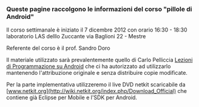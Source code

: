 ### Queste pagine raccolgono le informazioni del corso "pillole di Android"

Il corso settimanale è iniziato il 7 dicembre 2012 con orario 16:30 - 18:30 laboratorio LAS delllo Zuccante via Baglioni 22 - Mestre

Referente del corso è il prof. Sandro Doro

Il materiale utilizzato sarà prevalentemente quello di Carlo Pelliccia [Lezioni di Programmazione su Android](http://www.sauronsoftware.it/teaching/uniroma2/android/) che ci ha autorizzato ad utilizzarlo mantenendo l'attribuzione originale e senza distribuire copie modificate.

Per la parte implementativa utilizzeremo il live DVD netkit scaricabile da [www.netkit.org](http://wiki.netkit.org/index.php/Download_Official) che contiene già Eclipse per Mobile e l'SDK per Android.

